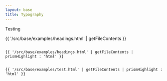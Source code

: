 ```yaml
---
layout: base
title: Typography
---
```


Testing

{{ '/src/base/examples/headings.html' | getFileContents }}

<pre class="language-html"><code>
{{ '/src/base/examples/headings.html' | getFileContents | prismHighlight : 'html' }}
</code></pre>

<pre class="language-html"><code>
{{ '/src/base/examples/test.html' | getFileContents | prismHighlight : 'html' }}
</code></pre>

